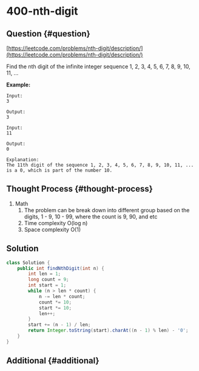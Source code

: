 # 400-nth-digit

## Question {#question}

[https://leetcode.com/problems/nth-digit/description/](https://leetcode.com/problems/nth-digit/description/)

Find the nth digit of the infinite integer sequence 1, 2, 3, 4, 5, 6, 7, 8, 9, 10, 11, ...

**Example:**

```text
Input:
3

Output:
3
```

```text
Input:
11

Output:
0

Explanation:
The 11th digit of the sequence 1, 2, 3, 4, 5, 6, 7, 8, 9, 10, 11, ... is a 0, which is part of the number 10.
```

## Thought Process {#thought-process}

1. Math
   1. The problem can be break down into different group based on the digits, 1 - 9, 10 - 99, where the count is 9, 90, and etc
   2. Time complexity O\(log n\)
   3. Space complexity O\(1\)

## Solution

```java
class Solution {
    public int findNthDigit(int n) {
        int len = 1;
        long count = 9;
        int start = 1;
        while (n > len * count) {
            n -= len * count;
            count *= 10;
            start *= 10;
            len++;
        }
        start += (n - 1) / len;
        return Integer.toString(start).charAt((n - 1) % len) - '0';
    }
}
```

## Additional {#additional}

